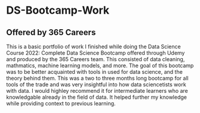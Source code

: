 # DS-Bootcamp-Work

## Offered by 365 Careers

This is a basic portfolio of work I finished while doing the Data Science Course 2022: Complete Data Science Bootcamp offered through Udemy and produced by the 365 Careers team. This consisted of data cleaning, mathmatics, machine learning models, and more. The goal of this bootcamp was to be better acquainted with tools in used for data science, and the theory behind them. This was a two to three months long bootcamp for all tools of the trade and was very insightful into how data sciencetists work with data. I would highley recommend it for intermediate learners who are knowledgable already in the field of data. It helped further my knowledge while providing context to previous learning.
